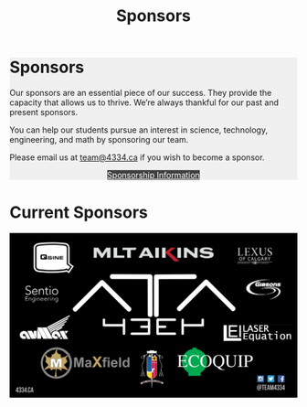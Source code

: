 ﻿---
layout: default
title: Sponsors
---
<div class="container">
	<div class="row">
		<div class="col-md-12" style="background-color: #f0f0f0">
			<h1>Sponsors</h1>
			<p>Our sponsors are an essential piece of our success. They provide the capacity that allows us to thrive. We’re always thankful
				for our past and present sponsors.</p>
			<p>You can help our students pursue an interest in science, technology, engineering, and math by sponsoring our team.</p>
			<p>Please email us at
				<a href="mailto:team@4334.ca?Subject=Team%20Inquiry" target="_top">team@4334.ca</a>
				if you wish to become a sponsor.</p>
			<div class="button-box col-md-12" style="text-align: center">
				<a class="btn btn-info" href="/resources/pdf/Sponsorship%20Package%202017-2018.pdf" role="button" style="background: #404040; border-radius: 0px; color: white; margin-top: 0px; margin-bottom: 15px">
					Sponsorship Information</a>
			</div>
		</div>
	</div>
	<div class="row">
		<div class="col-md-12" style="padding-top: 1px;">
			<h1>Current Sponsors</h1>
			<div class="row">
			</div>
			<!-- Image Map Generated by http://www.image-map.net/ -->
			<img class="img-fluid" src="/resources/img/banner.jpg" usemap="#image-map" style="margin-bottom:15px">
			<map name="image-map">
				<area alt="Avmax" coords="413,744,28,536" href="http://www.avmax.com/" shape="rect" target="" title="Avmax">
				<area alt="MaxField" coords="201,749,827,985" href="http://maxfield.ca/" shape="rect" target="" title="MaxField">
				<area alt="Bishop Carroll High School" coords="846,751,1051,1044" href="https://www.cssd.ab.ca/schools/bishopcarroll/Pages/default.aspx"
				 shape="rect" target="" title="Bishop Carroll High School">
				<area alt="Ecoquip" coords="1110,751,1646,982" href="http://www.ecoquip.ca/" shape="rect" target="" title="Ecoquip">
				<area alt="Laser Equation" coords="1375,595,1900,739" href="http://www.laserequation.com/" shape="rect" target="" title="Laser Equation">
				<area alt="Gibsons" coords="1532,281,1880,472" href="http://www.gibsons.com/" shape="rect" target="" title="Gibsons">
				<area alt="Lexus of Calgary" coords="1473,66,1795,239" href="http://www.lexusofcalgary.com/" shape="rect" target="" title="Lexus of Calgary">
				<area alt="MLT Aikins" coords="520,58,1402,210" href="https://www.mltaikins.com/" shape="rect" target="" title="MLT Aikins">
				<area alt="Qsine" coords="123,32,454,290" href="http://qsine.ca/" shape="rect" target="" title="Qsine">
				<area alt="Sentio Engineering" coords="79,326,357,475" href="http://www.sentio.ca/" shape="rect" target="" title="Sentio Engineering">
			</map>
		</div>
		<script>imageMapResize();</script>
	</div>
</div>